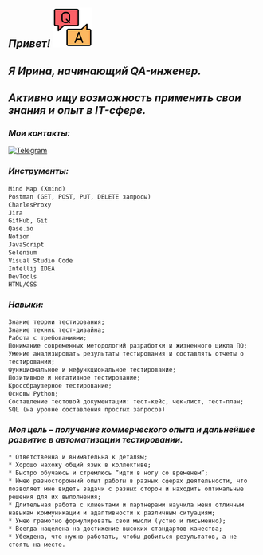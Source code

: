  ## ***Привет!*** ![img.png](img.png)

## ***Я Ирина, начинающий QA-инженер.***
## ***Активно ищу возможность применить свои знания и опыт в IT-сфере.***

### ***Мои контакты:***
[![Telegram](https://img.shields.io/badge/-Telegram-090909?style=for-the-badge&logo=telegram&logoColor=27A0D9)](https://t.me/Irina_Batychko)

### ***Инструменты:***
    Mind Map (Xmind)
    Postman (GET, POST, PUT, DELETE запросы)
    CharlesProxy
    Jira
    GitHub, Git
    Qase.io
    Notion
    JavaScript
    Selenium
    Visual Studio Code
    Intellij IDEA
    DevTools
    HTML/CSS

### ***Навыки:***
    Знание теории тестирования;
    Знание техник тест-дизайна;
    Работа с требованиями;
    Понимание современных методологий разработки и жизненного цикла ПО;
    Умение анализировать результаты тестирования и составлять отчеты о тестировании;
    Функциональное и нефункциональное тестирование;
    Позитивное и негативное тестирование;
    Кроссбраузерное тестирование;
    Основы Python;
    Составление тестовой документации: тест-кейс, чек-лист, тест-план;
    SQL (на уровне составления простых запросов)

### ***Моя цель – получение коммерческого опыта и дальнейшее развитие в автоматизации тестировании.*** 
    * Ответственна и внимательна к деталям;
    * Хорошо нахожу общий язык в коллективе;
    * Быстро обучаюсь и стремлюсь “идти в ногу со временем”;
    * Имею разносторонний опыт работы в разных сферах деятельности, что позволяет мне видеть задачи с разных сторон и находить оптимальные решения для их выполнения;
    * Длительная работа с клиентами и партнерами научила меня отличным навыкам коммуникации и адаптивности к различным ситуациям;
    * Умею грамотно формулировать свои мысли (устно и письменно);
    * Всегда нацелена на достижение высоких стандартов качества;
    * Убеждена, что нужно работать, чтобы добиться результатов, а не стоять на месте.






